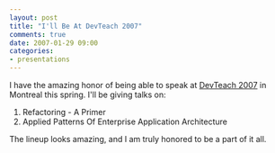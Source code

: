 ```yaml
---
layout: post
title: "I'll Be At DevTeach 2007"
comments: true
date: 2007-01-29 09:00
categories:
- presentations
---
```


 
I have the amazing honor of being able to speak at [DevTeach 2007](http://www.devteach.com/) in Montreal this spring.  I'll be giving talks on: <ol> <li>Refactoring - A Primer <li>Applied Patterns Of Enterprise Application Architecture</li></ol> 
The lineup looks amazing, and I am truly honored to be a part of it all.




